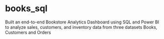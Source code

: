 # books_sql
Built an end-to-end Bookstore Analytics Dashboard using SQL and Power BI to analyze sales, customers, and inventory data from three datasets Books, Customers and Orders

